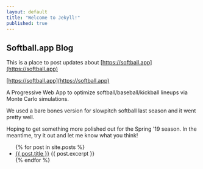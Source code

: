 ```yaml
---
layout: default
title: "Welcome to Jekyll!"
published: true
---
```


## Softball.app Blog

This is a place to post updates about [https://softball.app](https://softball.app)

[https://softball.app](https://softball.app)

A Progressive Web App to optimize softball/baseball/kickball lineups via Monte Carlo simulations.

We used a bare bones version for slowpitch softball last season and it went pretty well.

Hoping to get something more polished out for the Spring '19 season. In the meantime, try it out and let me know what you think!

<ul>
  {% for post in site.posts %}
    <li>
      <a href="{{ post.url }}">{{ post.title }}</a>
      {{ post.excerpt }}
    </li>
  {% endfor %}
</ul>
